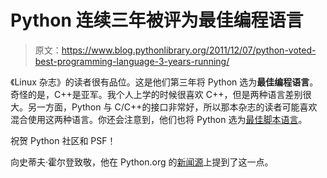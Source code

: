 # Python 连续三年被评为最佳编程语言

> 原文：<https://www.blog.pythonlibrary.org/2011/12/07/python-voted-best-programming-language-3-years-running/>

《Linux 杂志》的读者很有品位。这是他们第三年将 Python 选为**最佳编程语言**。奇怪的是，C++是亚军。我个人上学的时候很喜欢 C++，但是两种语言差别很大。另一方面，Python 与 C/C++的接口非常好，所以那本杂志的读者可能喜欢混合使用这两种语言。你还会注意到，他们也将 Python 选为[最佳脚本语言](http://www.linuxjournal.com/slideshow/readers-choice-2011?page=28)。

祝贺 Python 社区和 PSF！

向史蒂夫·霍尔登致敬，他在 Python.org 的[新闻源](http://www.python.org/news/index.html#Wed7December20111010-0800)上提到了这一点。
